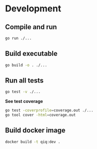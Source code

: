 # Development

## Compile and run
```bash
go run ./...
```

## Build executable
```bash
go build -o . ./...
```

## Run all tests
```bash
go test -v ./...
```

**See test coverage**
```bash
go test -coverprofile=coverage.out ./...
go tool cover -html=coverage.out
```

## Build docker image
```bash
docker build -t qiq:dev .
```
